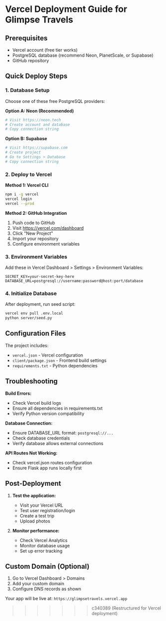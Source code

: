 # Vercel Deployment Guide for Glimpse Travels

## Prerequisites
- Vercel account (free tier works)
- PostgreSQL database (recommend Neon, PlanetScale, or Supabase)
- GitHub repository

## Quick Deploy Steps

### 1. Database Setup
Choose one of these free PostgreSQL providers:

**Option A: Neon (Recommended)**
```bash
# Visit https://neon.tech
# Create account and database
# Copy connection string
```

**Option B: Supabase**
```bash
# Visit https://supabase.com
# Create project
# Go to Settings > Database
# Copy connection string
```

### 2. Deploy to Vercel

**Method 1: Vercel CLI**
```bash
npm i -g vercel
vercel login
vercel --prod
```

**Method 2: GitHub Integration**
1. Push code to GitHub
2. Visit https://vercel.com/dashboard
3. Click "New Project"
4. Import your repository
5. Configure environment variables

### 3. Environment Variables
Add these in Vercel Dashboard > Settings > Environment Variables:

```
SECRET_KEY=your-secret-key-here
DATABASE_URL=postgresql://username:password@host:port/database
```

### 4. Initialize Database
After deployment, run seed script:
```bash
vercel env pull .env.local
python server/seed.py
```

## Configuration Files

The project includes:
- `vercel.json` - Vercel configuration
- `client/package.json` - Frontend build settings
- `requirements.txt` - Python dependencies

## Troubleshooting

**Build Errors:**
- Check Vercel build logs
- Ensure all dependencies in requirements.txt
- Verify Python version compatibility

**Database Connection:**
- Ensure DATABASE_URL format: `postgresql://...`
- Check database credentials
- Verify database allows external connections

**API Routes Not Working:**
- Check vercel.json routes configuration
- Ensure Flask app runs locally first

## Post-Deployment

1. **Test the application:**
   - Visit your Vercel URL
   - Test user registration/login
   - Create a test trip
   - Upload photos

2. **Monitor performance:**
   - Check Vercel Analytics
   - Monitor database usage
   - Set up error tracking

## Custom Domain (Optional)
1. Go to Vercel Dashboard > Domains
2. Add your custom domain
3. Configure DNS records as shown


Your app will be live at: `https://glimpsetravels.vercel.app`
>>>>>>> c340389 (Restructured for Vercel deployment)
